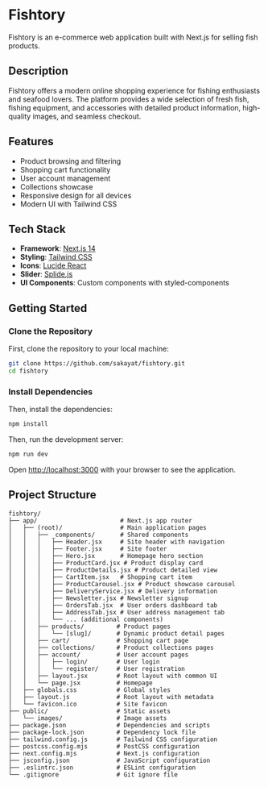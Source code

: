 # Fishtory

Fishtory is an e-commerce web application built with Next.js for selling fish products.

## Description

Fishtory offers a modern online shopping experience for fishing enthusiasts and seafood lovers. The platform provides a wide selection of fresh fish, fishing equipment, and accessories with detailed product information, high-quality images, and seamless checkout.

## Features

- Product browsing and filtering
- Shopping cart functionality
- User account management
- Collections showcase
- Responsive design for all devices
- Modern UI with Tailwind CSS

## Tech Stack

- **Framework**: [Next.js 14](https://nextjs.org/)
- **Styling**: [Tailwind CSS](https://tailwindcss.com/)
- **Icons**: [Lucide React](https://lucide.dev/)
- **Slider**: [Splide.js](https://splidejs.com/)
- **UI Components**: Custom components with styled-components

## Getting Started

### Clone the Repository

First, clone the repository to your local machine:

```bash
git clone https://github.com/sakayat/fishtory.git
cd fishtory
```

### Install Dependencies

Then, install the dependencies:

```bash
npm install
```

Then, run the development server:

```bash
npm run dev
```

Open [http://localhost:3000](http://localhost:3000) with your browser to see the application.

## Project Structure

```
fishtory/
├── app/                       # Next.js app router
│   ├── (root)/                # Main application pages
│   │   ├── _components/       # Shared components
│   │   │   ├── Header.jsx     # Site header with navigation
│   │   │   ├── Footer.jsx     # Site footer
│   │   │   ├── Hero.jsx       # Homepage hero section
│   │   │   ├── ProductCard.jsx # Product display card
│   │   │   ├── ProductDetails.jsx # Product detailed view
│   │   │   ├── CartItem.jsx   # Shopping cart item
│   │   │   ├── ProductCarousel.jsx # Product showcase carousel
│   │   │   ├── DeliveryService.jsx # Delivery information
│   │   │   ├── Newsletter.jsx # Newsletter signup
│   │   │   ├── OrdersTab.jsx  # User orders dashboard tab
│   │   │   ├── AddressTab.jsx # User address management tab
│   │   │   └── ... (additional components)
│   │   ├── products/         # Product pages
│   │   │   └── [slug]/       # Dynamic product detail pages
│   │   ├── cart/             # Shopping cart page
│   │   ├── collections/      # Product collections pages
│   │   ├── account/          # User account pages
│   │   │   ├── login/        # User login
│   │   │   └── register/     # User registration
│   │   ├── layout.jsx        # Root layout with common UI
│   │   └── page.jsx          # Homepage
│   ├── globals.css           # Global styles
│   ├── layout.js             # Root layout with metadata
│   └── favicon.ico           # Site favicon
├── public/                   # Static assets
│   └── images/               # Image assets
├── package.json              # Dependencies and scripts
├── package-lock.json         # Dependency lock file
├── tailwind.config.js        # Tailwind CSS configuration
├── postcss.config.mjs        # PostCSS configuration
├── next.config.mjs           # Next.js configuration
├── jsconfig.json             # JavaScript configuration
├── .eslintrc.json            # ESLint configuration
└── .gitignore                # Git ignore file
```
